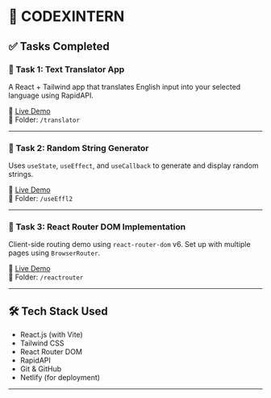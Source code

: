 # 🚀 CODEXINTERN

## ✅ Tasks Completed 

### 🔹 Task 1: Text Translator App  
A React + Tailwind app that translates English input into your selected language using RapidAPI.

🔗 [Live Demo](https://melodious-muffin-308166.netlify.app/)  
📁 Folder: `/translator`

---

### 🔹 Task 2: Random String Generator  
Uses `useState`, `useEffect`, and `useCallback` to generate and display random strings.

🔗 [Live Demo](https://stupendous-stroopwafel-b798fd.netlify.app/)  
📁 Folder: `/useEffl2`

---

### 🔹 Task 3: React Router DOM Implementation  
Client-side routing demo using `react-router-dom` v6. Set up with multiple pages using `BrowserRouter`.

🔗 [Live Demo](https://thriving-marigold-752e09.netlify.app/)  
📁 Folder: `/reactrouter`

---

## 🛠️ Tech Stack Used

- React.js (with Vite)
- Tailwind CSS
- React Router DOM
- RapidAPI
- Git & GitHub
- Netlify (for deployment)

---


